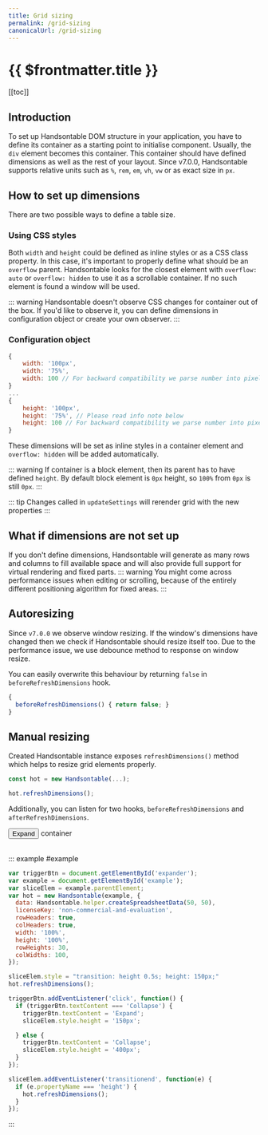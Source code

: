```yaml
---
title: Grid sizing
permalink: /grid-sizing
canonicalUrl: /grid-sizing
---
```


# {{ $frontmatter.title }}

[[toc]]

## Introduction

To set up Handsontable DOM structure in your application, you have to define its container as a starting point to initialise component. Usually, the `div` element becomes this container. This container should have defined dimensions as well as the rest of your layout. Since v7.0.0, Handsontable supports relative units such as `%`, `rem`, `em`, `vh`, `vw` or as exact size in `px`.

## How to set up dimensions

There are two possible ways to define a table size.

### Using CSS styles

Both `width` and `height` could be defined as inline styles or as a CSS class property. In this case, it's important to properly define what should be an `overflow` parent. Handsontable looks for the closest element with `overflow: auto` or `overflow: hidden` to use it as a scrollable container. If no such element is found a window will be used.

::: warning
Handsontable doesn't observe CSS changes for container out of the box.
If you'd like to observe it, you can define dimensions in configuration object or create your own observer.
:::

### Configuration object

```js
{
    width: '100px',
    width: '75%',
    width: 100 // For backward compatibility we parse number into pixels
}
...
{
    height: '100px',
    height: '75%', // Please read info note below
    height: 100 // For backward compatibility we parse number into pixels
}
```

These dimensions will be set as inline styles in a container element and `overflow: hidden` will be added automatically.

::: warning
If container is a block element, then its parent has to have defined `height`. By default block element is `0px` height, so `100%` from `0px` is still `0px`.
:::

::: tip
Changes called in `updateSettings` will rerender grid with the new properties
:::

## What if dimensions are not set up

If you don't define dimensions, Handsontable will generate as many rows and columns to fill available space and will also provide full support for virtual rendering and fixed parts.
::: warning
You might come across performance issues when editing or scrolling, because of the entirely different positioning algorithm for fixed areas.
:::
## Autoresizing

Since `v7.0.0` we observe window resizing. If the window's dimensions have changed then we check if Handsontable should resize itself too. Due to the performance issue, we use debounce method to response on window resize.

You can easily overwrite this behaviour by returning `false` in `beforeRefreshDimensions` hook.

```js
{
  beforeRefreshDimensions() { return false; }
}
```
## Manual resizing

Created Handsontable instance exposes `refreshDimensions()` method which helps to resize grid elements properly.

```js
const hot = new Handsontable(...);

hot.refreshDimensions();
```

Additionally, you can listen for two hooks, `beforeRefreshDimensions` and `afterRefreshDimensions`.

<button id="expander" className="button button--primary">Expand</button> container
<br/><br/>

::: example #example
```js
var triggerBtn = document.getElementById('expander');
var example = document.getElementById('example');
var sliceElem = example.parentElement;
var hot = new Handsontable(example, {
  data: Handsontable.helper.createSpreadsheetData(50, 50),
  licenseKey: 'non-commercial-and-evaluation',
  rowHeaders: true,
  colHeaders: true,
  width: '100%',
  height: '100%',
  rowHeights: 30,
  colWidths: 100,
});

sliceElem.style = "transition: height 0.5s; height: 150px;"
hot.refreshDimensions();

triggerBtn.addEventListener('click', function() {
  if (triggerBtn.textContent === 'Collapse') {
    triggerBtn.textContent = 'Expand';
    sliceElem.style.height = '150px';

  } else {
    triggerBtn.textContent = 'Collapse';
    sliceElem.style.height = '400px';
  }
});

sliceElem.addEventListener('transitionend', function(e) {
  if (e.propertyName === 'height') {
    hot.refreshDimensions();
  }
});
```
:::

